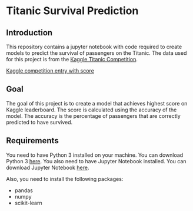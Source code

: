 # Titanic Survival Prediction

## Introduction

This repository contains a jupyter notebook with code required to create models to predict the survival of passengers on the Titanic. The data used for this project is from the [Kaggle Titanic Competition](https://www.kaggle.com/c/titanic).

[Kaggle competition entry with score](https://www.kaggle.com/code/bubuss/0-84449-python-2023-june-knn-ensemble-wcg)

## Goal

The goal of this project is to create a model that achieves highest score on Kaggle leaderboard. The score is calculated using the accuracy of the model. The accuracy is the percentage of passengers that are correctly predicted to have survived.

## Requirements

You need to have Python 3 installed on your machine. You can download Python 3 [here](https://www.python.org/downloads/). You also need to have Jupyter Notebook installed. You can download Jupyter Notebook [here](https://jupyter.org/install).

Also, you need to install the following packages:
- pandas
- numpy
- scikit-learn
